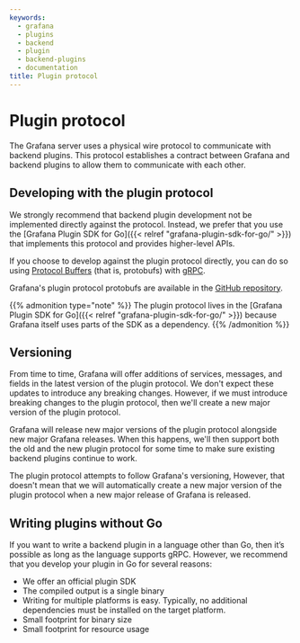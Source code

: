 ```yaml
---
keywords:
  - grafana
  - plugins
  - backend
  - plugin
  - backend-plugins
  - documentation
title: Plugin protocol
---
```


# Plugin protocol

The Grafana server uses a physical wire protocol to communicate with backend plugins. This protocol establishes a contract between Grafana and backend plugins to allow them to communicate with each other.

## Developing with the plugin protocol

We strongly recommend that backend plugin development not be implemented directly against the protocol. Instead, we prefer that you use the [Grafana Plugin SDK for Go]({{< relref "grafana-plugin-sdk-for-go/" >}}) that implements this protocol and provides higher-level APIs.

If you choose to develop against the plugin protocol directly, you can do so using [Protocol Buffers](https://developers.google.com/protocol-buffers) (that is, protobufs) with [gRPC](https://grpc.io/).

Grafana's plugin protocol protobufs are available in the [GitHub repository](https://github.com/grafana/grafana-plugin-sdk-go/blob/master/proto/backend.proto).

{{% admonition type="note" %}}
The plugin protocol lives in the [Grafana Plugin SDK for Go]({{< relref "grafana-plugin-sdk-for-go/" >}}) because Grafana itself uses parts of the SDK as a dependency.
{{% /admonition %}}

## Versioning

From time to time, Grafana will offer additions of services, messages, and fields in the latest version of the plugin protocol. We don't expect these updates to introduce any breaking changes. However, if we must introduce breaking changes to the plugin protocol, then we'll create a new major version of the plugin protocol.

Grafana will release new major versions of the plugin protocol alongside new major Grafana releases. When this happens, we'll then support both the old and the new plugin protocol for some time to make sure existing backend plugins continue to work.

The plugin protocol attempts to follow Grafana's versioning, However, that doesn't mean that we will automatically create a new major version of the plugin protocol when a new major release of Grafana is released.

## Writing plugins without Go

If you want to write a backend plugin in a language other than Go, then it’s possible as long as the language supports gRPC. However, we recommend that you develop your plugin in Go for several reasons:

- We offer an official plugin SDK
- The compiled output is a single binary
- Writing for multiple platforms is easy. Typically, no additional dependencies must be installed on the target platform.
- Small footprint for binary size
- Small footprint for resource usage
